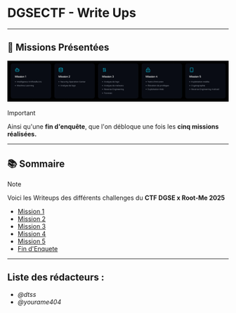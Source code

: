 # DGSECTF - Write Ups

---

## 🚀 Missions Présentées

![Missions](ignore/missions.png)
> [!IMPORTANT]
> Ainsi qu'une **fin d'enquête**, que l'on débloque une fois les **cinq missions réalisées.**
---

## 📚 Sommaire

> [!NOTE]
> Voici les Writeups des différents challenges du **CTF DGSE x Root-Me 2025**

- [Mission 1](./mission-1/m1writeup.md)
- [Mission 2](./mission-2/m2writeup.md) 
- [Mission 3](./mission-3/m3writeup.md)
- [Mission 4](./mission-4/m4writeup.md) 
- [Mission 5](./mission-5/m5writeup.md) 
- [Fin d'Enquete](./fin-enquete/finenq.md) 

--- 

## Liste des rédacteurs :

- *@dtss*
- *@yourame404*

